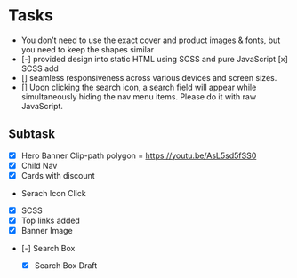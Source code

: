 # Tasks
- You don’t need to use the exact cover and product images & fonts, but you need to keep the shapes similar
- [-]  provided design into static HTML using SCSS and pure JavaScript
    [x] SCSS add
- [] seamless responsiveness across various devices and screen sizes.
- [] Upon clicking the search icon, a search field will appear while simultaneously hiding the nav menu items. Please do it with raw JavaScript.


## Subtask
- [x] Hero Banner Clip-path polygon = https://youtu.be/AsL5sd5fSS0
- [x] Child Nav 
- [x] Cards with discount 
- Serach Icon Click
- [x] SCSS
- [x]  Top links added
- [x] Banner Image
- [-] Search Box
    - [x] Search Box Draft


